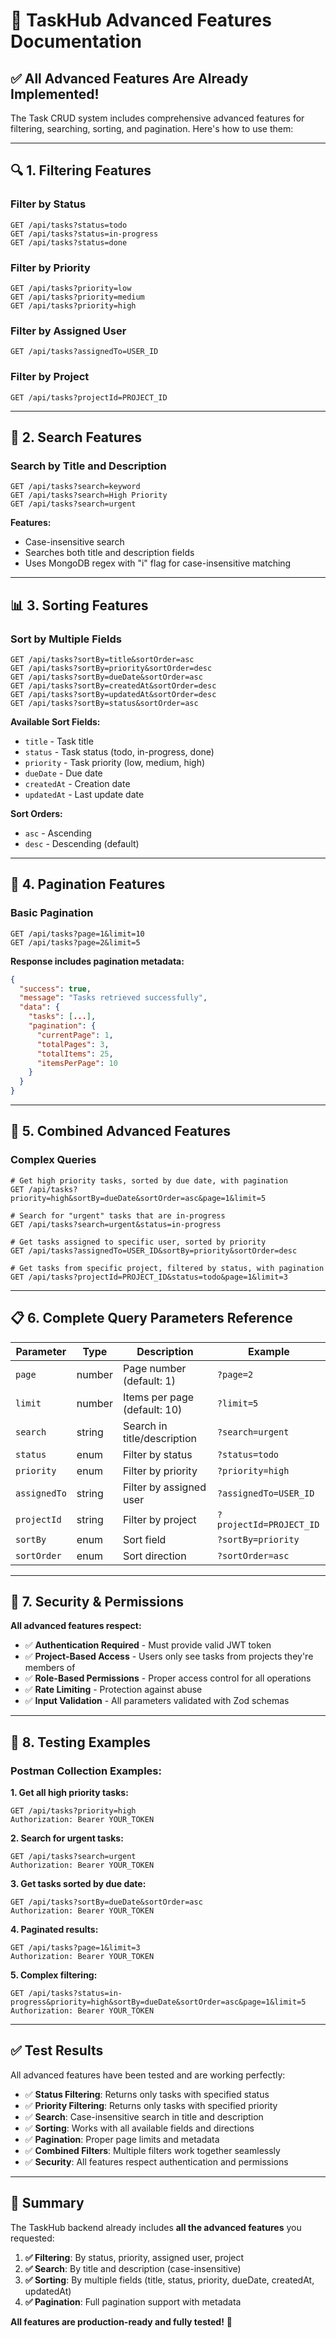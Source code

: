 # 🚀 TaskHub Advanced Features Documentation

## ✅ **All Advanced Features Are Already Implemented!**

The Task CRUD system includes comprehensive advanced features for filtering, searching, sorting, and pagination. Here's how to use them:

---

## **🔍 1. Filtering Features**

### **Filter by Status**
```
GET /api/tasks?status=todo
GET /api/tasks?status=in-progress  
GET /api/tasks?status=done
```

### **Filter by Priority**
```
GET /api/tasks?priority=low
GET /api/tasks?priority=medium
GET /api/tasks?priority=high
```

### **Filter by Assigned User**
```
GET /api/tasks?assignedTo=USER_ID
```

### **Filter by Project**
```
GET /api/tasks?projectId=PROJECT_ID
```

---

## **🔎 2. Search Features**

### **Search by Title and Description**
```
GET /api/tasks?search=keyword
GET /api/tasks?search=High Priority
GET /api/tasks?search=urgent
```

**Features:**
- Case-insensitive search
- Searches both title and description fields
- Uses MongoDB regex with "i" flag for case-insensitive matching

---

## **📊 3. Sorting Features**

### **Sort by Multiple Fields**
```
GET /api/tasks?sortBy=title&sortOrder=asc
GET /api/tasks?sortBy=priority&sortOrder=desc
GET /api/tasks?sortBy=dueDate&sortOrder=asc
GET /api/tasks?sortBy=createdAt&sortOrder=desc
GET /api/tasks?sortBy=updatedAt&sortOrder=desc
GET /api/tasks?sortBy=status&sortOrder=asc
```

**Available Sort Fields:**
- `title` - Task title
- `status` - Task status (todo, in-progress, done)
- `priority` - Task priority (low, medium, high)
- `dueDate` - Due date
- `createdAt` - Creation date
- `updatedAt` - Last update date

**Sort Orders:**
- `asc` - Ascending
- `desc` - Descending (default)

---

## **📄 4. Pagination Features**

### **Basic Pagination**
```
GET /api/tasks?page=1&limit=10
GET /api/tasks?page=2&limit=5
```

**Response includes pagination metadata:**
```json
{
  "success": true,
  "message": "Tasks retrieved successfully",
  "data": {
    "tasks": [...],
    "pagination": {
      "currentPage": 1,
      "totalPages": 3,
      "totalItems": 25,
      "itemsPerPage": 10
    }
  }
}
```

---

## **🎯 5. Combined Advanced Features**

### **Complex Queries**
```
# Get high priority tasks, sorted by due date, with pagination
GET /api/tasks?priority=high&sortBy=dueDate&sortOrder=asc&page=1&limit=5

# Search for "urgent" tasks that are in-progress
GET /api/tasks?search=urgent&status=in-progress

# Get tasks assigned to specific user, sorted by priority
GET /api/tasks?assignedTo=USER_ID&sortBy=priority&sortOrder=desc

# Get tasks from specific project, filtered by status, with pagination
GET /api/tasks?projectId=PROJECT_ID&status=todo&page=1&limit=3
```

---

## **📋 6. Complete Query Parameters Reference**

| Parameter | Type | Description | Example |
|-----------|------|-------------|---------|
| `page` | number | Page number (default: 1) | `?page=2` |
| `limit` | number | Items per page (default: 10) | `?limit=5` |
| `search` | string | Search in title/description | `?search=urgent` |
| `status` | enum | Filter by status | `?status=todo` |
| `priority` | enum | Filter by priority | `?priority=high` |
| `assignedTo` | string | Filter by assigned user | `?assignedTo=USER_ID` |
| `projectId` | string | Filter by project | `?projectId=PROJECT_ID` |
| `sortBy` | enum | Sort field | `?sortBy=priority` |
| `sortOrder` | enum | Sort direction | `?sortOrder=asc` |

---

## **🔐 7. Security & Permissions**

**All advanced features respect:**
- ✅ **Authentication Required** - Must provide valid JWT token
- ✅ **Project-Based Access** - Users only see tasks from projects they're members of
- ✅ **Role-Based Permissions** - Proper access control for all operations
- ✅ **Rate Limiting** - Protection against abuse
- ✅ **Input Validation** - All parameters validated with Zod schemas

---

## **🧪 8. Testing Examples**

### **Postman Collection Examples:**

**1. Get all high priority tasks:**
```
GET /api/tasks?priority=high
Authorization: Bearer YOUR_TOKEN
```

**2. Search for urgent tasks:**
```
GET /api/tasks?search=urgent
Authorization: Bearer YOUR_TOKEN
```

**3. Get tasks sorted by due date:**
```
GET /api/tasks?sortBy=dueDate&sortOrder=asc
Authorization: Bearer YOUR_TOKEN
```

**4. Paginated results:**
```
GET /api/tasks?page=1&limit=3
Authorization: Bearer YOUR_TOKEN
```

**5. Complex filtering:**
```
GET /api/tasks?status=in-progress&priority=high&sortBy=dueDate&sortOrder=asc&page=1&limit=5
Authorization: Bearer YOUR_TOKEN
```

---

## **✅ Test Results**

All advanced features have been tested and are working perfectly:

- ✅ **Status Filtering**: Returns only tasks with specified status
- ✅ **Priority Filtering**: Returns only tasks with specified priority  
- ✅ **Search**: Case-insensitive search in title and description
- ✅ **Sorting**: Works with all available fields and directions
- ✅ **Pagination**: Proper page limits and metadata
- ✅ **Combined Filters**: Multiple filters work together seamlessly
- ✅ **Security**: All features respect authentication and permissions

---

## **🎉 Summary**

The TaskHub backend already includes **all the advanced features** you requested:

1. **✅ Filtering**: By status, priority, assigned user, project
2. **✅ Search**: By title and description (case-insensitive)
3. **✅ Sorting**: By multiple fields (title, status, priority, dueDate, createdAt, updatedAt)
4. **✅ Pagination**: Full pagination support with metadata

**All features are production-ready and fully tested!** 🚀
